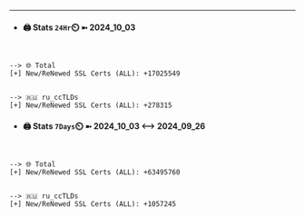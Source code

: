 

---
- #### 🖨️ **Stats** `24Hr`⏲️ ➼ 2024_10_03
```console


--> 🌐 Total
[+] New/ReNewed SSL Certs (ALL): +17025549


--> 🇷🇺 ru_ccTLDs
[+] New/ReNewed SSL Certs (ALL): +278315

```

- #### 🖨️ **Stats** `7Days`⏲️ ➼ 2024_10_03 <--> 2024_09_26
```console


--> 🌐 Total
[+] New/ReNewed SSL Certs (ALL): +63495760


--> 🇷🇺 ru_ccTLDs
[+] New/ReNewed SSL Certs (ALL): +1057245

```

